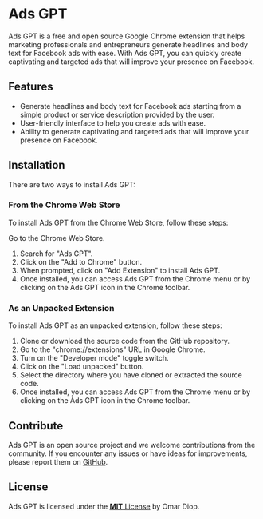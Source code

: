 # Ads GPT

Ads GPT is a free and open source Google Chrome extension that helps marketing professionals and entrepreneurs generate headlines and body text for Facebook ads with ease. With Ads GPT, you can quickly create captivating and targeted ads that will improve your presence on Facebook.

## Features

- Generate headlines and body text for Facebook ads starting from a simple product or service description provided by the user.
- User-friendly interface to help you create ads with ease.
- Ability to generate captivating and targeted ads that will improve your presence on Facebook.

## Installation

There are two ways to install Ads GPT:

### From the Chrome Web Store

To install Ads GPT from the Chrome Web Store, follow these steps:

Go to the Chrome Web Store.

1. Search for "Ads GPT".
2. Click on the "Add to Chrome" button.
3. When prompted, click on "Add Extension" to install Ads GPT.
4. Once installed, you can access Ads GPT from the Chrome menu or by clicking on the Ads GPT icon in the Chrome toolbar.

### As an Unpacked Extension

To install Ads GPT as an unpacked extension, follow these steps:

1. Clone or download the source code from the GitHub repository.
2. Go to the "chrome://extensions" URL in Google Chrome.
3. Turn on the "Developer mode" toggle switch.
4. Click on the "Load unpacked" button.
5. Select the directory where you have cloned or extracted the source code.
6. Once installed, you can access Ads GPT from the Chrome menu or by clicking on the Ads GPT icon in the Chrome toolbar.

## Contribute

Ads GPT is an open source project and we welcome contributions from the community. If you encounter any issues or have ideas for improvements, please report them on [GitHub](https://github.com/omar-diop/ads-copy-genius/issues).

## License

Ads GPT is licensed under the [**MIT** License](/LICENSE.md) by Omar Diop.
